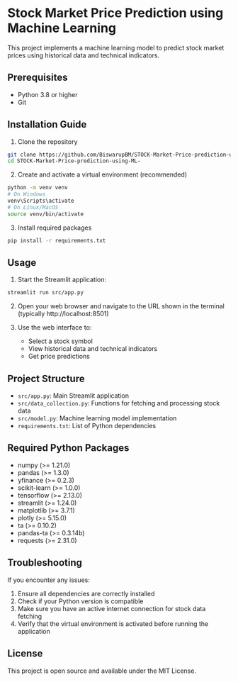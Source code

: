 # Stock Market Price Prediction using Machine Learning

This project implements a machine learning model to predict stock market prices using historical data and technical indicators.

## Prerequisites

- Python 3.8 or higher
- Git

## Installation Guide

1. Clone the repository
```bash
git clone https://github.com/BiswarupBM/STOCK-Market-Price-prediction-using-ML-.git
cd STOCK-Market-Price-prediction-using-ML-
```

2. Create and activate a virtual environment (recommended)
```bash
python -m venv venv
# On Windows
venv\Scripts\activate
# On Linux/MacOS
source venv/bin/activate
```

3. Install required packages
```bash
pip install -r requirements.txt
```

## Usage

1. Start the Streamlit application:
```bash
streamlit run src/app.py
```

2. Open your web browser and navigate to the URL shown in the terminal (typically http://localhost:8501)

3. Use the web interface to:
   - Select a stock symbol
   - View historical data and technical indicators
   - Get price predictions

## Project Structure

- `src/app.py`: Main Streamlit application
- `src/data_collection.py`: Functions for fetching and processing stock data
- `src/model.py`: Machine learning model implementation
- `requirements.txt`: List of Python dependencies

## Required Python Packages

- numpy (>= 1.21.0)
- pandas (>= 1.3.0)
- yfinance (>= 0.2.3)
- scikit-learn (>= 1.0.0)
- tensorflow (>= 2.13.0)
- streamlit (>= 1.24.0)
- matplotlib (>= 3.7.1)
- plotly (>= 5.15.0)
- ta (>= 0.10.2)
- pandas-ta (>= 0.3.14b)
- requests (>= 2.31.0)

## Troubleshooting

If you encounter any issues:

1. Ensure all dependencies are correctly installed
2. Check if your Python version is compatible
3. Make sure you have an active internet connection for stock data fetching
4. Verify that the virtual environment is activated before running the application

## License

This project is open source and available under the MIT License.